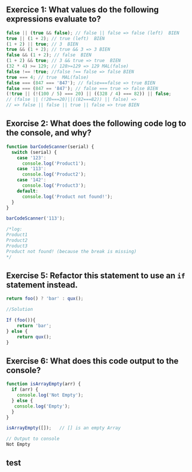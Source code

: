 ## Exercice 1:  What values do the following expressions evaluate to?

```javascript
false || (true && false); // false || false => false (left)  BIEN
true || (1 + 2); // true (left)  BIEN
(1 + 2) || true; // 3  BIEN
true && (1 + 2); // true && 3 => 3 BIEN
false && (1 + 2); // false  BIEN
(1 + 2) && true; // 3 && true => true  BIEN
(32 * 4) >= 129; // 128>=129 => 129 MAL(false)
false !== !true; //false !== false => false BIEN
true === 4; // true  MAL(false)
false === (847 === '847'); // false===false => true BIEN
false === (847 == '847'); // false === true => false BIEN
(!true || (!(100 / 5) === 20) || ((328 / 4) === 82)) || false; 
// (false || (!20===20)||((82===82)) || false) =>
// => false || false || true || false => true BIEN
```



## Exorcise 2: What does the following code log to the console, and why?

```javascript
function barCodeScanner(serial) {
  switch (serial) {
    case '123':
      console.log('Product1');
    case '113':
      console.log('Product2');
    case '142':
      console.log('Product3');
    default:
      console.log('Product not found!');
  }
}

barCodeScanner('113');

/*log:
Product1
Product2
Product3
Product not found! (because the break is missing)
*/
```

## Exercise 5: Refactor this statement to use an `if` statement instead.

```javascript
return foo() ? 'bar' : qux();

//Solution

If (foo()){
    return 'bar';
} else {
    return qux();
}
```

## Exercise 6: What does this code output to the console?

```javascript
function isArrayEmpty(arr) {
  if (arr) {
    console.log('Not Empty');
  } else {
   console.log('Empty');
  }
}

isArrayEmpty([]);   // [] is an empty Array

// Output to console
Not Empty
```
## test






